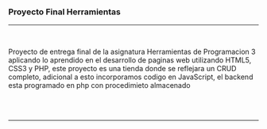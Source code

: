 <h3 aling="center"> Proyecto Final Herramientas </h3>
<hr>
<br>
<p>Proyecto de entrega final de la asignatura Herramientas de Programacion 3 aplicando lo aprendido en el desarrollo de paginas web utilizando HTML5, CSS3 y PHP, este proyecto es una tienda donde se reflejara un CRUD completo, adicional a esto incorporamos codigo en JavaScript, el backend esta programado en php con procedimieto almacenado</p>
<br>
<br>
<hr>

</p>
